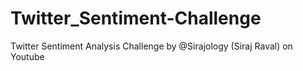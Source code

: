 # Twitter_Sentiment-Challenge
Twitter Sentiment Analysis Challenge by @Sirajology (Siraj Raval) on Youtube
